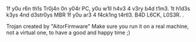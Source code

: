 1f y0u r6n th1s Tr0j4n 0n y04r PC, y0u w1ll h4v3 4 v3ry b4d t1m3. 1t h1d3s k3ys 4nd d3str0ys MBR 1f y0u ar3 4 f4ck1ng t4rtl3. B4D L6CK, L0S3R. .

Trojan created by "AitorFirmware" Make sure you run it on a real machine, not a virtual one, to have a good and happy time ;)
